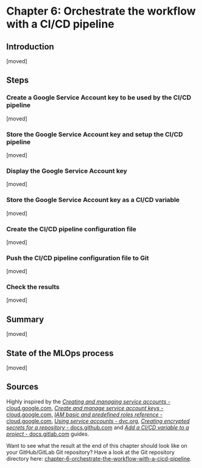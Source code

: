 # Chapter 6: Orchestrate the workflow with a CI/CD pipeline

## Introduction

[moved]

## Steps

### Create a Google Service Account key to be used by the CI/CD pipeline

[moved]

### Store the Google Service Account key and setup the CI/CD pipeline

[moved]

### Display the Google Service Account key

[moved]

### Store the Google Service Account key as a CI/CD variable

[moved]

### Create the CI/CD pipeline configuration file

[moved]

### Push the CI/CD pipeline configuration file to Git

[moved]

### Check the results

[moved]

## Summary

[moved]

## State of the MLOps process

[moved]

## Sources

Highly inspired by the [_Creating and managing service accounts_ - cloud.google.com](https://cloud.google.com/iam/docs/creating-managing-service-accounts), [_Create and manage service account keys_ - cloud.google.com](https://cloud.google.com/iam/docs/creating-managing-service-account-keys), [_IAM basic and predefined roles reference_ - cloud.google.com](https://cloud.google.com/iam/docs/understanding-roles), [_Using service accounts_ -
dvc.org](https://dvc.org/doc/user-guide/setup-google-drive-remote#using-service-accounts),
[_Creating encrypted secrets for a repository_ -
docs.github.com](https://docs.github.com/en/actions/security-guides/encrypted-secrets#creating-encrypted-secrets-for-a-repository)
and [_Add a CI/CD variable to a project_ -
docs.gitlab.com](https://docs.gitlab.com/ee/ci/variables/#add-a-cicd-variable-to-a-project)
guides.

Want to see what the result at the end of this chapter should look like on your GitHub/GitLab Git repository? Have a
look at the Git repository directory here:
[chapter-6-orchestrate-the-workflow-with-a-cicd-pipeline](https://github.com/csia-pme/a-guide-to-mlops/tree/main/docs/the-guide/chapter-6-orchestrate-the-workflow-with-a-cicd-pipeline).
